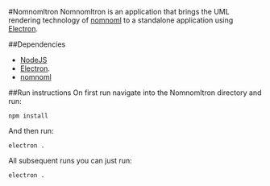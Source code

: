 #Nomnomltron
Nomnomltron is an application that brings the UML rendering technology of [nomnoml](http://www.nomnoml.com.s3-website-eu-west-1.amazonaws.com/) to a standalone application using [Electron](http://electron.atom.io/).

##Dependencies
- [NodeJS](https://nodejs.org/)
- [Electron](http://electron.atom.io/).
- [nomnoml](http://www.nomnoml.com.s3-website-eu-west-1.amazonaws.com/)

##Run instructions
On first run navigate into the Nomnomltron directory and run:

`npm install`

And then run:

`electron .`


All subsequent runs you can just run:

`electron .`